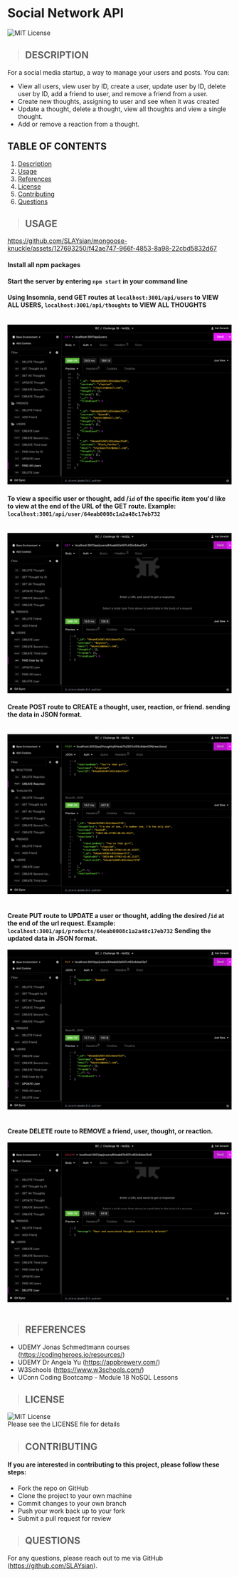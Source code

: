 # Social Network API

![MIT License](https://img.shields.io/badge/License-MIT-yellow.svg)

> ## DESCRIPTION
  For a social media startup, a way to manage your users and posts. You can:
  - View all users, view user by ID, create a user, update user by ID, delete user by ID, add a friend to user, and remove a friend from a user.
  - Create new thoughts, assigning to user and see when it was created
  - Update a thought, delete a thought, view all thoughts and view a single thought.
  - Add or remove a reaction from a thought.


## TABLE OF CONTENTS
  1. [Description](#description)
  2. [Usage](#usage)
  3. [References](#references)
  4. [License](#license)
  5. [Contributing](#contributing)
  6. [Questions](#questions)

> ## USAGE

https://github.com/SLAYsian/mongoose-knuckle/assets/127693250/f42ae747-966f-4853-8a98-22cbd5832d67

#### Install all npm packages<br/>
#### Start the server by entering `npm start` in your command line <br/>
#### Using Insomnia, send GET routes at `localhost:3001/api/users` to VIEW ALL USERS, `localhost:3001/api/thoughts` to VIEW ALL THOUGHTS<br/><br/>
![view all users](./images/find-all-users.png)<br/>
#### To view a specific user or thought, add /`id` of the specific item you'd like to view at the end of the URL of the GET route. Example: `localhost:3001/api/user/64eab0008c1a2a48c17eb732`<br/><br/>
![view one user](./images/find-one-user.png)
#### Create POST route to CREATE a thought, user, reaction, or friend. sending the data in JSON format.<br/><br/>
![create reaction](./images/add-reaction.png)<br/><br/>
#### Create PUT route to UPDATE a user or thought, adding the desired /`id` at the end of the url request. Example: `localhost:3001/api/products/64eab0008c1a2a48c17eb732` Sending the updated data in JSON format.<br/><br/>![update user](./images/update-user.png)<br/><br/>

#### Create DELETE route to REMOVE a friend, user, thought, or reaction.<br/><br/>![delete user](./images/delete-user.png)<br/><br/>


> ## REFERENCES
- UDEMY Jonas Schmedtmann courses (https://codingheroes.io/resources/)
- UDEMY Dr Angela Yu (https://appbrewery.com/)
- W3Schools (https://www.w3schools.com/)
- UConn Coding Bootcamp - Module 18 NoSQL Lessons

> ## LICENSE
![MIT License](https://img.shields.io/badge/License-MIT-yellow.svg)<br/>
Please see the LICENSE file for details


> ## CONTRIBUTING
#### If you are interested in contributing to this project, please follow these steps:
- Fork the repo on GitHub
- Clone the project to your own machine
- Commit changes to your own branch
- Push your work back up to your fork
- Submit a pull request for review

> ## QUESTIONS
For any questions, please reach out to me via GitHub (https://github.com/SLAYsian).
